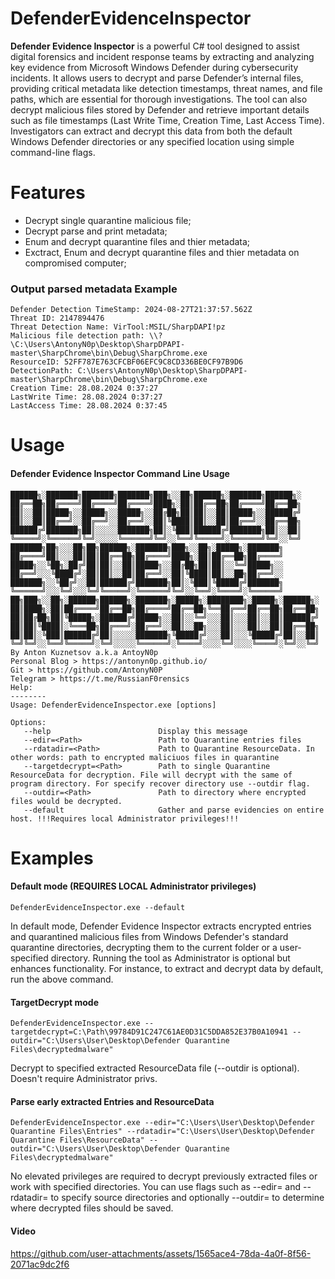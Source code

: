 # DefenderEvidenceInspector

**Defender Evidence Inspector** is a powerful C# tool designed to assist digital forensics and incident response teams by extracting and analyzing key evidence from Microsoft Windows Defender during cybersecurity incidents. It allows users to decrypt and parse Defender’s internal files, providing critical metadata like detection timestamps, threat names, and file paths, which are essential for thorough investigations.
The tool can also decrypt malicious files stored by Defender and retrieve important details such as file timestamps (Last Write Time, Creation Time, Last Access Time). Investigators can extract and decrypt this data from both the default Windows Defender directories or any specified location using simple command-line flags.

# Features
- Decrypt single quarantine malicious file;
- Decrypt parse and print metadata;
- Enum and decrypt quarantine files and thier metadata;
- Exctract, Enum and decrypt quarantine files and thier metadata on compromised computer;

### Output parsed metadata Example 
    Defender Detection TimeStamp: 2024-08-27T21:37:57.562Z
    Threat ID: 2147894476
    Threat Detection Name: VirTool:MSIL/SharpDAPI!pz
    Malicious file detection path: \\?\C:\Users\AntonyN0p\Desktop\SharpDPAPI-master\SharpChrome\bin\Debug\SharpChrome.exe
    ResourceID: 52FF787E763CFCBF06EFC9C8CD336BE0CF97B9D6
    DetectionPath: C:\Users\AntonyN0p\Desktop\SharpDPAPI-master\SharpChrome\bin\Debug\SharpChrome.exe
    Creation Time: 28.08.2024 0:37:27
    LastWrite Time: 28.08.2024 0:37:27
    LastAccess Time: 28.08.2024 0:37:45

# Usage

#### Defender Evidence Inspector Command Line Usage
    ██████╗░███████╗███████╗███████╗███╗░░██╗██████╗░███████╗██████╗░
    ██╔══██╗██╔════╝██╔════╝██╔════╝████╗░██║██╔══██╗██╔════╝██╔══██╗
    ██║░░██║█████╗░░█████╗░░█████╗░░██╔██╗██║██║░░██║█████╗░░██████╔╝
    ██║░░██║██╔══╝░░██╔══╝░░██╔══╝░░██║╚████║██║░░██║██╔══╝░░██╔══██╗
    ██████╔╝███████╗██║░░░░░███████╗██║░╚███║██████╔╝███████╗██║░░██║
    ╚═════╝░╚══════╝╚═╝░░░░░╚══════╝╚═╝░░╚══╝╚═════╝░╚══════╝╚═╝░░╚═╝
    ███████╗██╗░░░██╗██╗██████╗░███████╗███╗░░██╗░█████╗░███████╗
    ██╔════╝██║░░░██║██║██╔══██╗██╔════╝████╗░██║██╔══██╗██╔════╝
    █████╗░░╚██╗░██╔╝██║██║░░██║█████╗░░██╔██╗██║██║░░╚═╝█████╗░░
    ██╔══╝░░░╚████╔╝░██║██║░░██║██╔══╝░░██║╚████║██║░░██╗██╔══╝░░
    ███████╗░░╚██╔╝░░██║██████╔╝███████╗██║░╚███║╚█████╔╝███████╗
    ╚══════╝░░░╚═╝░░░╚═╝╚═════╝░╚══════╝╚═╝░░╚══╝░╚════╝░╚══════╝
    ██╗███╗░░██╗░██████╗██████╗░███████╗░█████╗░████████╗░█████╗░██████╗░
    ██║████╗░██║██╔════╝██╔══██╗██╔════╝██╔══██╗╚══██╔══╝██╔══██╗██╔══██╗
    ██║██╔██╗██║╚█████╗░██████╔╝█████╗░░██║░░╚═╝░░░██║░░░██║░░██║██████╔╝
    ██║██║╚████║░╚═══██╗██╔═══╝░██╔══╝░░██║░░██╗░░░██║░░░██║░░██║██╔══██╗
    ██║██║░╚███║██████╔╝██║░░░░░███████╗╚█████╔╝░░░██║░░░╚█████╔╝██║░░██║
    ╚═╝╚═╝░░╚══╝╚═════╝░╚═╝░░░░░╚══════╝░╚════╝░░░░╚═╝░░░░╚════╝░╚═╝░░╚═╝
    By Anton Kuznetsov a.k.a AntoyN0p
    Personal Blog > https://antonyn0p.github.io/
    Git > https://github.com/AntonyN0P
    Telegram > https://t.me/RussianF0rensics
    Help:
    --------
    Usage: DefenderEvidenceInspector.exe [options]

    Options:
       --help                        Display this message
       --edir=<Path>                 Path to Quarantine entries files
       --rdatadir=<Path>             Path to Quarantine ResourceData. In other words: path to encrypted maliciuos files in quarantine
       --targetdecrypt=<Path>        Path to single Quarantine ResourceData for decryption. File will decrypt with the same of program directory. For specify recover directory use --outdir flag.
       --outdir=<Path>               Path to directory where encrypted files would be decrypted.
       --default                     Gather and parse evidencies on entire host. !!!Requires local Administrator privileges!!!

# Examples
#### Default mode (REQUIRES LOCAL Administrator privileges)
    DefenderEvidenceInspector.exe --default
In default mode, Defender Evidence Inspector extracts encrypted entries and quarantined malicious files from Windows Defender's standard quarantine directories, decrypting them to the current folder or a user-specified directory. Running the tool as Administrator is optional but enhances functionality. For instance, to extract and decrypt data by default, run the above command.


#### TargetDecrypt mode
    DefenderEvidenceInspector.exe --targetdecrypt=C:\Path\99784D91C247C61AE0D31C5DDA852E37B0A10941 --outdir="C:\Users\User\Desktop\Defender Quarantine Files\decryptedmalware"
    
Decrypt to specified extracted ResourceData file (--outdir is optional). Doesn't require Administrator privs.
    

#### Parse early extracted Entries and ResourceData
    DefenderEvidenceInspector.exe --edir="C:\Users\User\Desktop\Defender Quarantine Files\Entries" --rdatadir="C:\Users\User\Desktop\Defender Quarantine Files\ResourceData" --outdir="C:\Users\User\Desktop\Defender Quarantine Files\decryptedmalware"
    
No elevated privileges are required to decrypt previously extracted files or work with specified directories. You can use flags such as --edir= and --rdatadir= to specify source directories and optionally --outdir= to determine where decrypted files should be saved.


#### Video

https://github.com/user-attachments/assets/1565ace4-78da-4a0f-8f56-2071ac9dc2f6






